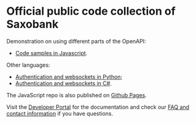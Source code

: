 # Official public code collection of Saxobank

Demonstration on using different parts of the OpenAPI:
- [Code samples in Javascript](https://github.com/SaxoBank/openapi-samples-js).

Other languages:
- [Authentication and websockets in Python](https://github.com/SaxoBank/openapi-samples-python);
- [Authentication and websockets in C#](https://github.com/SaxoBank/openapi-samples-csharp).

The JavaScript repo is also published on [Github Pages](https://saxobank.github.io/openapi-samples-js/).

Visit the [Developer Portal](https://www.developer.saxo/) for the documentation and check our [FAQ and contact information](https://openapi.help.saxo/hc/en-us) if you have questions.

